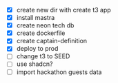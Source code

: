 - [x] create new dir with create t3 app
- [x] install mastra
- [x] create neon tech db
- [x] create dockerfile
- [x] create captain-definition
- [x] deploy to prod
- [ ] change t3 to SEED
- [ ] use shadcn?
- [ ] import hackathon guests data